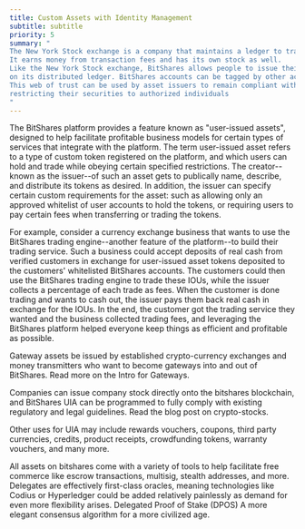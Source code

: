 ```yaml
---
title: Custom Assets with Identity Management
subtitle: subtitle
priority: 5
summary: "
The New York Stock exchange is a company that maintains a ledger to track ownership of stock and debt issued by other companies.
It earns money from transaction fees and has its own stock as well.
Like the New York Stock exchange, BitShares allows people to issue their stock or debt to be tracked and traded
on its distributed ledger. BitShares accounts can be tagged by other accounts to indicate who knows who.
This web of trust can be used by asset issuers to remain compliant with relevant regulations by
restricting their securities to authorized individuals
"
---
```


The BitShares platform provides a feature known as "user-issued assets", designed to help facilitate profitable business models for certain types of services that integrate with the platform.
The term user-issued asset refers to a type of custom token registered on the platform, and which users can hold and trade while obeying certain specified restrictions.
The creator--known as the issuer--of such an asset gets to publically name, describe, and distribute its tokens as desired. In addition, the issuer can specify
certain custom requirements for the asset: such as allowing only an approved whitelist of user accounts to hold the tokens, or requiring users to pay certain fees when transferring or trading the tokens.

For example, consider a currency exchange business that wants to use the BitShares trading engine--another feature of the platform--to build their trading service.
Such a business could accept deposits of real cash from verified customers
in exchange for user-issued asset tokens deposited to the customers' whitelisted BitShares accounts. The customers could then use the BitShares trading engine to trade these IOUs, while the issuer collects
a percentage of each trade as fees. When the customer is done trading and wants to cash out, the issuer pays them back real cash in exchange for the IOUs. In the end, the customer got the
trading service they wanted and the business collected trading fees, and leveraging the BitShares platform helped everyone keep things as efficient and profitable as possible.

Gateway assets be issued by established crypto-currency exchanges and money transmitters who want to become gateways into and out of BitShares. Read more on the Intro for Gateways.

Companies can issue company stock directly onto the bitshares blockchain, and BitShares UIA can be programmed to fully comply with existing regulatory and legal guidelines. Read the blog post on crypto-stocks.

Other uses for UIA may include rewards vouchers, coupons, third party currencies, credits, product receipts, crowdfunding tokens, warranty vouchers, and many more.

All assets on bitshares come with a variety of tools to help facilitate free commerce like escrow transactions, multisig, stealth addresses, and more. Delegates are effectively first-class oracles, meaning technologies like Codius or Hyperledger could be added relatively painlessly as demand for even more flexibility arises.
Delegated Proof of Stake (DPOS)
A more elegant consensus algorithm for a more civilized age.
